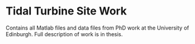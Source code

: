 # Tidal Turbine Site Work
 Contains all Matlab files and data files from PhD work at the University of Edinburgh. Full description of work is in thesis. 
